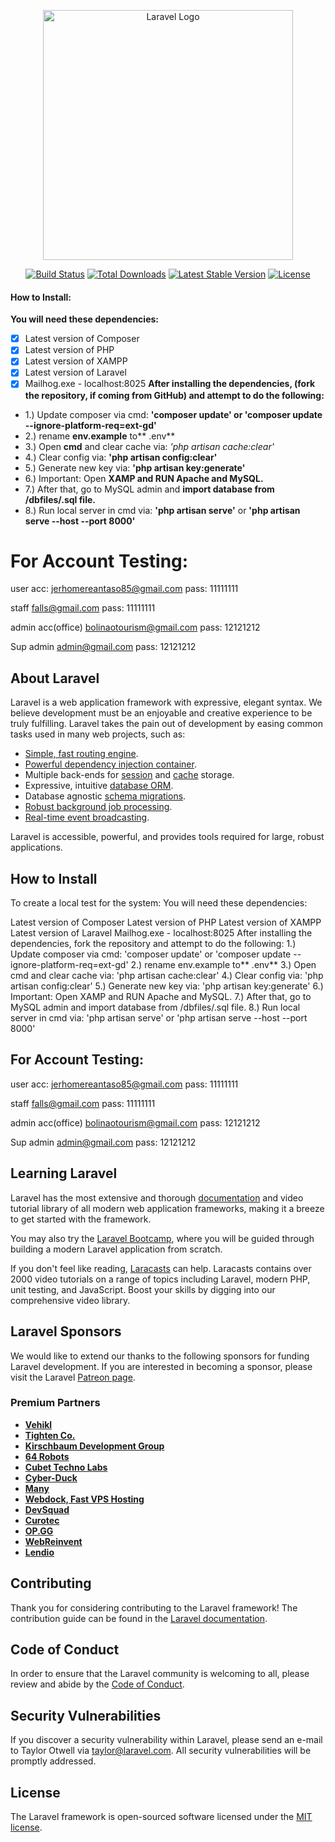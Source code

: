 <p align="center"><a href="https://laravel.com" target="_blank"><img src="https://raw.githubusercontent.com/laravel/art/master/logo-lockup/5%20SVG/2%20CMYK/1%20Full%20Color/laravel-logolockup-cmyk-red.svg" width="400" alt="Laravel Logo"></a></p>

<p align="center">
<a href="https://travis-ci.org/laravel/framework"><img src="https://travis-ci.org/laravel/framework.svg" alt="Build Status"></a>
<a href="https://packagist.org/packages/laravel/framework"><img src="https://img.shields.io/packagist/dt/laravel/framework" alt="Total Downloads"></a>
<a href="https://packagist.org/packages/laravel/framework"><img src="https://img.shields.io/packagist/v/laravel/framework" alt="Latest Stable Version"></a>
<a href="https://packagist.org/packages/laravel/framework"><img src="https://img.shields.io/packagist/l/laravel/framework" alt="License"></a>
</p>

#### How to Install:
**You will need these dependencies:**
- [x] Latest version of Composer
- [x] Latest version of PHP
- [x] Latest version of XAMPP
- [x] Latest version of Laravel
- [x] Mailhog.exe - localhost:8025
**After installing the dependencies, (fork the repository, if coming from GitHub) and attempt to do the following:**
- 1.) Update composer via cmd: **'composer update' or 'composer update --ignore-platform-req=ext-gd'**
- 2.) rename **env.example** to** .env**
- 3.) Open **cmd** and clear cache via: *'php artisan cache:clear'*
- 4.) Clear config via: **'php artisan config:clear'**
- 5.) Generate new key via: **'php artisan key:generate'**
- 6.) Important: Open **XAMP and RUN Apache and MySQL.**
- 7.) After that, go to MySQL admin and **import database from /dbfiles/.sql file.**
- 8.) Run local server in cmd via: **'php artisan serve'** or **'php artisan serve --host <current Ipv4 Address> --port 8000'**


# For Account Testing:
user acc:
jerhomereantaso85@gmail.com
pass: 11111111

staff
falls@gmail.com
pass:  11111111

admin acc(office)
bolinaotourism@gmail.com
pass: 12121212

Sup admin
admin@gmail.com
pass: 12121212
## About Laravel

Laravel is a web application framework with expressive, elegant syntax. We believe development must be an enjoyable and creative experience to be truly fulfilling. Laravel takes the pain out of development by easing common tasks used in many web projects, such as:

- [Simple, fast routing engine](https://laravel.com/docs/routing).
- [Powerful dependency injection container](https://laravel.com/docs/container).
- Multiple back-ends for [session](https://laravel.com/docs/session) and [cache](https://laravel.com/docs/cache) storage.
- Expressive, intuitive [database ORM](https://laravel.com/docs/eloquent).
- Database agnostic [schema migrations](https://laravel.com/docs/migrations).
- [Robust background job processing](https://laravel.com/docs/queues).
- [Real-time event broadcasting](https://laravel.com/docs/broadcasting).

Laravel is accessible, powerful, and provides tools required for large, robust applications.
## How to Install
To create a local test for the system:
You will need these dependencies:

 Latest version of Composer
 Latest version of PHP
 Latest version of XAMPP
 Latest version of Laravel
 Mailhog.exe - localhost:8025 After installing the dependencies, fork the repository and attempt to do the following:
1.) Update composer via cmd: 'composer update' or 'composer update --ignore-platform-req=ext-gd'
2.) rename env.example to** .env**
3.) Open cmd and clear cache via: 'php artisan cache:clear'
4.) Clear config via: 'php artisan config:clear'
5.) Generate new key via: 'php artisan key:generate'
6.) Important: Open XAMP and RUN Apache and MySQL.
7.) After that, go to MySQL admin and import database from /dbfiles/.sql file.
8.) Run local server in cmd via: 'php artisan serve' or 'php artisan serve --host --port 8000'

## For Account Testing:
user acc: jerhomereantaso85@gmail.com pass: 11111111

staff falls@gmail.com pass: 11111111

admin acc(office) bolinaotourism@gmail.com pass: 12121212

Sup admin admin@gmail.com pass: 12121212
## Learning Laravel

Laravel has the most extensive and thorough [documentation](https://laravel.com/docs) and video tutorial library of all modern web application frameworks, making it a breeze to get started with the framework.

You may also try the [Laravel Bootcamp](https://bootcamp.laravel.com), where you will be guided through building a modern Laravel application from scratch.

If you don't feel like reading, [Laracasts](https://laracasts.com) can help. Laracasts contains over 2000 video tutorials on a range of topics including Laravel, modern PHP, unit testing, and JavaScript. Boost your skills by digging into our comprehensive video library.

## Laravel Sponsors

We would like to extend our thanks to the following sponsors for funding Laravel development. If you are interested in becoming a sponsor, please visit the Laravel [Patreon page](https://patreon.com/taylorotwell).

### Premium Partners

- **[Vehikl](https://vehikl.com/)**
- **[Tighten Co.](https://tighten.co)**
- **[Kirschbaum Development Group](https://kirschbaumdevelopment.com)**
- **[64 Robots](https://64robots.com)**
- **[Cubet Techno Labs](https://cubettech.com)**
- **[Cyber-Duck](https://cyber-duck.co.uk)**
- **[Many](https://www.many.co.uk)**
- **[Webdock, Fast VPS Hosting](https://www.webdock.io/en)**
- **[DevSquad](https://devsquad.com)**
- **[Curotec](https://www.curotec.com/services/technologies/laravel/)**
- **[OP.GG](https://op.gg)**
- **[WebReinvent](https://webreinvent.com/?utm_source=laravel&utm_medium=github&utm_campaign=patreon-sponsors)**
- **[Lendio](https://lendio.com)**

## Contributing

Thank you for considering contributing to the Laravel framework! The contribution guide can be found in the [Laravel documentation](https://laravel.com/docs/contributions).

## Code of Conduct

In order to ensure that the Laravel community is welcoming to all, please review and abide by the [Code of Conduct](https://laravel.com/docs/contributions#code-of-conduct).

## Security Vulnerabilities

If you discover a security vulnerability within Laravel, please send an e-mail to Taylor Otwell via [taylor@laravel.com](mailto:taylor@laravel.com). All security vulnerabilities will be promptly addressed.

## License

The Laravel framework is open-sourced software licensed under the [MIT license](https://opensource.org/licenses/MIT).
